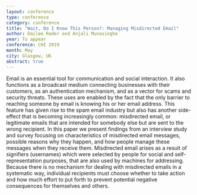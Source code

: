 ```yaml
---
layout: conference
type: conference
category: conference
title: "Wait, Do I Know This Person?: Managing Misdirected Email"
author: Emilee Rader and Anjali Munasinghe
year: To appear
conference: CHI 2019
month: May
city: Glasgow, UK
abstract: true
---
```


Email is an essential tool for communication and social interaction. It also functions as a broadcast medium connecting businesses with their customers, as an authentication mechanism, and as a vector for scams and security threats. These uses are enabled by the fact that the only barrier to reaching someone by email is knowing his or her email address. This feature has given rise to the spam email industry but also has another side-effect that is becoming increasingly common: misdirected email, or legitimate emails that are intended for somebody else but are sent to the wrong recipient. In this paper we present findings from an interview study and survey focusing on characteristics of misdirected email messages, possible reasons why they happen, and how people manage these messages when they receive them. Misdirected email arises as a result of signifiers (usernames) which were selected by people for social and self-representation purposes, that are also used by machines for addressing. Because there is no mechanism for dealing with misdirected emails in a systematic way, individual recipients must choose whether to take action and how much effort to put forth to prevent potential negative consequences for themselves and others.
<!--

tags: curation
doi: "10.1145/3173574.3173677"
file: "rader_chi18.pdf"
appendix: "rader_chi18_supplementary_file.nb.html"
acmdl: "https://dl.acm.org/citation.cfm?id=3173677" 
pages: "Paper No. 103"

-->
